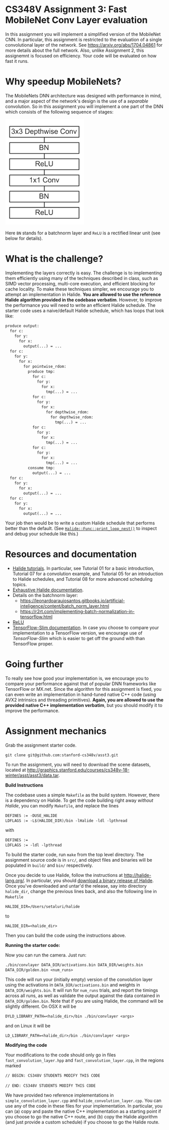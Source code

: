 # CS348V Assignment 3: Fast MobileNet Conv Layer evaluation #

In this assignment you will implement a simplified version of the MobileNet CNN. In particular, this assignment is restricted to the evaluation of a single convolutional layer of the network. See https://arxiv.org/abs/1704.04861 for more details about the full network. Also, unlike Assignment 2, this assignemnt is focused on efficiency. Your code will be evaluated on how fast it runs.

# Why speedup MobileNets? #
The MobileNets DNN architecture was designed with performance in mind, and a major aspect of the network's design is the use of a *separable* convolution. So in this assignment you will implement a one part of the DNN which consists of the following sequence of stages:

 ![MobileNet Layers](images/conv_layer.png "MobileNet Layers")

Here `BN` stands for a batchnorm layer and `ReLU` is a rectified linear unit (see below for details).

#  What is the challenge? #
Implementing the layers correctly is easy. The challenge is to implementing them efficiently using many of the techniques described in class, such as SIMD vector processing, multi-core execution, and efficient blocking for cache locality. To make these techniques simpler, we encourage you to attempt an implementation in Halide. **You are allowed to use the reference Halide algorithm provided in the codebase verbatim**. However, to improve the performance you will need to write an efficient Halide schedule. The starter code uses a naive/default Halide schedule, which has loops that look like:

    produce output:
      for c:
        for y:
          for x:
            output(...) = ...
      for c:
        for y:
          for x:
            for pointwise_rdom:
              produce tmp:
                for c:
                  for y:
                    for x:
                      tmp(...) = ...
                for c:
                  for y:
                    for x:
                      for depthwise_rdom:
                        for depthwise_rdom:
                          tmp(...) = ...
                for c:
                  for y:
                    for x:
                      tmp(...) = ...
                for c:
                  for y:
                    for x:
                      tmp(...) = ...
              consume tmp:
                output(...) = ...
      for c:
        for y:
          for x:
            output(...) = ...
      for c:
        for y:
          for x:
            output(...) = ...

Your job then would be to write a custom Halide schedule that performs better than the default. (See [`Halide::Func::print_loop_nest()`](http://halide-lang.org/docs/class_halide_1_1_func.html#a365488c2eaf769c61635120773e541e1) to inspect and debug your schedule like this.)

# Resources and documentation #
* [Halide tutorials](http://halide-lang.org/tutorials/tutorial_introduction.html). In particular, see Tutorial 01 for a basic introduction, Tutorial 07 for a convolution example, and Tutorial 05 for an introduction to Halide schedules, and Tutorial 08 for more advanced scheduling topics.
* [Exhaustive Halide documentation](http://halide-lang.org/docs/).
* Details on the batchnorm layer:
  - https://leonardoaraujosantos.gitbooks.io/artificial-inteligence/content/batch_norm_layer.html
  - https://r2rt.com/implementing-batch-normalization-in-tensorflow.html
* [ReLU](https://en.wikipedia.org/wiki/Rectifier_(neural_networks))
* [TensorFlow-Slim documentation](https://github.com/tensorflow/tensorflow/tree/master/tensorflow/contrib/slim). In case you choose to compare your implementation to a TensorFlow version, we encourage use of *TensorFlow-Slim* which is easier to get off the ground with than TensorFlow proper.

# Going further #
To really see how good your implementation is, we encourage you to compare your performance against that of popular DNN frameworks like TensorFlow or MX.net. Since the algorithm for this assignment is fixed, you can even write an implementation in hand-tuned native C++ code (using AVX2 intrinsics and threading primitives). **Again, you are allowed to use the provided native C++ implementation verbatim**, but you should modify it to improve the performance.

# Assignment mechanics #

Grab the assignment starter code.

    git clone git@github.com:stanford-cs348v/asst3.git

To run the assignment, you will need to download the scene datasets, located at http://graphics.stanford.edu/courses/cs348v-18-winter/asst/asst3/data.tar.

__Build Instructions__

The codebase uses a simple `Makefile` as the build system. However, there is a dependency on Halide. To get the code building right away *without Halide*, you can modify `Makefile`, and replace the lines

    DEFINES := -DUSE_HALIDE
    LDFLAGS := -L$(HALIDE_DIR)/bin -lHalide -ldl -lpthread

with

    DEFINES :=
    LDFLAGS := -ldl -lpthread

To build the starter code, run `make` from the top level directory. The assignment source code is in `src/`, and object files and binaries will be populated in `build/` and `bin/` respectively.

Once you decide to use Halide, follow the instructions at http://halide-lang.org/. In particular, you should [download a binary release of Halide](https://github.com/halide/Halide/releases). Once you've downloaded and untar'd the release, say into directory `halide_dir`, change the previous lines back, and also the following line in `Makefile`

    HALIDE_DIR=/Users/setaluri/halide

to

    HALIDE_DIR=<halide_dir>

Then you can build the code using the instructions above.

__Running the starter code:__

Now you can run the camera. Just run:

    ./bin/convlayer DATA_DIR/activations.bin DATA_DIR/weights.bin DATA_DIR/golden.bin <num_runs>

This code will run your (initially empty) version of the convolution layer using the activations in `DATA_DIR/activations.bin` and weights in `DATA_DIR/weights.bin`. It will run for `num_runs` trials, and report the timings across all runs, as well as validate the output against the data contained in `DATA_DIR/golden.bin`. Note that if you are using Halide, the command will be slightly different. On OSX it will be

    DYLD_LIBRARY_PATH=<halide_dir>/bin ./bin/convlayer <args>

and on Linux it will be

    LD_LIBRARY_PATH=<halide_dir>/bin ./bin/convlayer <args>

__Modifying the code__

Your modifications to the code should only go in files `fast_convolution_layer.hpp` and `fast_convolution_layer.cpp`, in the regions marked

    // BEGIN: CS348V STUDENTS MODIFY THIS CODE
    
    // END: CS348V STUDENTS MODIFY THIS CODE

We have provided two reference implementations in `simple_convolution_layer.cpp` and `halide_convolution_layer.cpp`. You can use any of the code in these files for your implementation. In particular, you can (a) copy and paste the native C++ implementation as a starting point if you choose to go the native C++ route, and (b) copy the Halide algorithm (and just provide a custom schedule) if you choose to go the Halide route.
